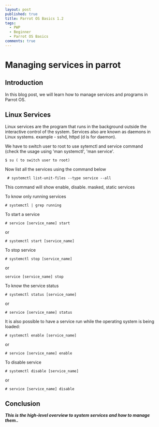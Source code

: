 ```yaml
---
layout: post
published: true
title: Parrot OS Basics 1.2
tags:
  - PWP
  - Beginner
  - Parrot OS Basics
comments: true
---
```

# Managing services in parrot

## Introduction

In this blog post, we will learn how to manage services and programs in Parrot OS.

## Linux Services

Linux services are the program that runs in the background outside the interactive control of the system.
Services also are known as daemons in Linux systems. example - sshd, httpd (d is for daemon).

We have to switch user to root to use sytemctl and service command (check the usage using 'man systemctl', 'man service'.

``
$ su ( to switch user to root)
``

Now list all the services using the command below
~~~
 # systemctl list-unit-files --type service --all

~~~
This command will show enable, disable. masked, static services

To know only running services
~~~
# systemctl | grep running
~~~

To start a service 
~~~
# service [service_name] start
~~~
or
~~~
# systemctl start [service_name]
~~~
To stop service
~~~
# systemctl stop [service_name]
~~~
or
~~~
service [service_name] stop
~~~
To know the service status
~~~
# systemctl status [service_name]
~~~
or
~~~
# service [service_name] status
~~~

It is also possible to have a service run while the operating system is being loaded:

~~~
# systemctl enable [service_name]
~~~
or
~~~
# service [service_name] enable
~~~

To disable service
~~~
# systemctl disable [service_name]
~~~
or
~~~
# service [service_name] disable
~~~

## Conclusion

_**This is the high-level overview to system services and how to manage them..**_
